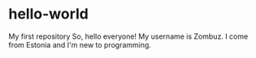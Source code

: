 # hello-world
My first repository
So, hello everyone! My username is Zombuz. I come from Estonia and I'm new to programming.
